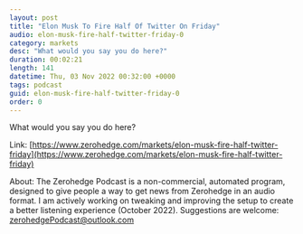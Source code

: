```yaml
---
layout: post
title: "Elon Musk To Fire Half Of Twitter On Friday"
audio: elon-musk-fire-half-twitter-friday-0
category: markets
desc: "What would you say you do here?"
duration: 00:02:21
length: 141
datetime: Thu, 03 Nov 2022 00:32:00 +0000
tags: podcast
guid: elon-musk-fire-half-twitter-friday-0
order: 0
---
```

What would you say you do here?

Link: [https://www.zerohedge.com/markets/elon-musk-fire-half-twitter-friday](https://www.zerohedge.com/markets/elon-musk-fire-half-twitter-friday)

About: The Zerohedge Podcast is a non-commercial, automated program, designed to give people a way to get news from Zerohedge in an audio format.  I am actively working on tweaking and improving the setup to create a better listening experience (October 2022).  Suggestions are welcome: [zerohedgePodcast@outlook.com](mailto:zerohedgePodcast@outlook.com)